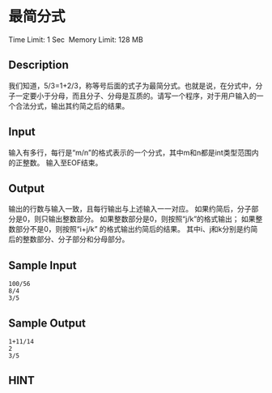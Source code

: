 # 最简分式
Time Limit: 1 Sec  Memory Limit: 128 MB


## Description
我们知道，5/3=1+2/3，称等号后面的式子为最简分式。也就是说，在分式中，分子一定要小于分母，而且分子、分母是互质的。请写一个程序，对于用户输入的一个合法分式，输出其约简之后的结果。



## Input
输入有多行，每行是“m/n”的格式表示的一个分式，其中m和n都是int类型范围内的正整数。
输入至EOF结束。


## Output
输出的行数与输入一致，且每行输出与上述输入一一对应。
如果约简后，分子部分是0，则只输出整数部分。
如果整数部分是0，则按照“j/k”的格式输出；
如果整数部分不是0，则按照“i+j/k” 的格式输出约简后的结果。
其中i、j和k分别是约简后的整数部分、分子部分和分母部分。


## Sample Input
```
100/56
8/4
3/5

```
## Sample Output
```
1+11/14
2
3/5

```

## HINT
